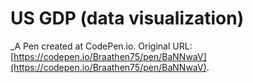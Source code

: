 # US GDP (data visualization)
 _A Pen created at CodePen.io. Original URL: [https://codepen.io/Braathen75/pen/BaNNwaV](https://codepen.io/Braathen75/pen/BaNNwaV).

 